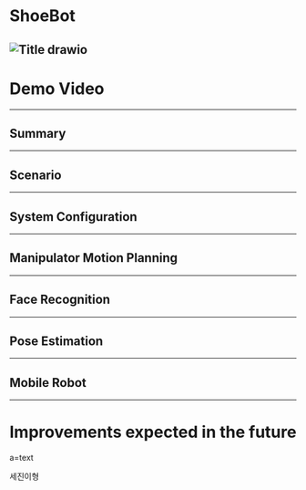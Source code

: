 # ShoeBot
![Title drawio](https://github.com/addinedu-ros-2nd/robot-repo-2/assets/140477778/86723d3a-4c09-41ea-a812-f5b6df4cb52a)
-----------
# Demo Video
----
## Summary
----
## Scenario
----
## System Configuration
----
## Manipulator Motion Planning
----
## Face Recognition
----
## Pose Estimation
----
## Mobile Robot
-----
# Improvements expected in the future
a=text

세진이형
